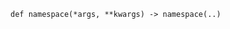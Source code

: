 

<pre class="language-python"><code><span class="source python"><span class="meta function python"><span class="storage type function python">def</span> <span class="entity name function python"><span class="meta generic-name python">namespace</span></span></span><span class="meta function parameters python"><span class="punctuation section parameters begin python">(</span></span><span class="meta function parameters python"><span class="keyword operator unpacking sequence python">*</span><span class="variable parameter python">args</span><span class="punctuation separator parameters python">,</span> <span class="keyword operator unpacking mapping python">**</span><span class="variable parameter python">kwargs</span><span class="punctuation section parameters end python">)</span></span><span class="meta function python"> </span><span class="meta function annotation return python"><span class="punctuation separator annotation return python">-&gt;</span> <span class="meta function-call python"><span class="meta qualified-name python"><span class="variable function python">namespace</span></span><span class="punctuation section arguments begin python">(</span><span class="meta function-call arguments python">..</span><span class="punctuation section arguments end python">)</span></span></span></span></code></pre>
